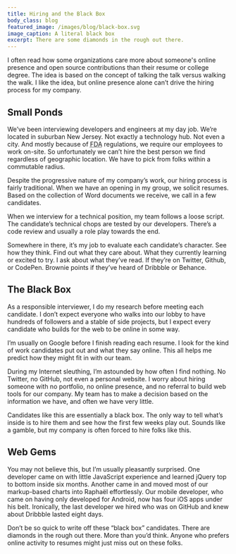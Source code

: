 ```yaml
---
title: Hiring and the Black Box
body_class: blog
featured_image: /images/blog/black-box.svg
image_caption: A literal black box
excerpt: There are some diamonds in the rough out there.
---
```


I often read how some organizations care more about someone's online presence and open source contributions than their resume or college degree. The idea is based on the concept of talking the talk versus walking the walk. I like the idea, but online presence alone can’t drive the hiring process for my company.

## Small Ponds
We’ve been interviewing developers and engineers at my day job. We’re located in suburban New Jersey. Not exactly a technology hub. Not even a city. And mostly because of <abbr title="U.S. Food and Drug Administration">FDA</abbr> regulations, we require our employees to work on-site. So unfortunately we can’t hire the best person we find regardless of geographic location. We have to pick from folks within a commutable radius.

Despite the progressive nature of my company’s work, our hiring process is fairly traditional. When we have an opening in my group, we solicit resumes. Based on the collection of Word documents we receive, we call in a few candidates.

When we interview for a technical position, my team follows a loose script. The candidate’s technical chops are tested by our developers. There’s a code review and usually a role play towards the end.

Somewhere in there, it’s my job to evaluate each candidate’s character. See how they think. Find out what they care about. What they currently learning or excited to try. I ask about what they’ve read. If they’re on Twitter, Github, or CodePen. Brownie points if they’ve heard of Dribbble or Behance.

## The Black Box
As a responsible interviewer, I do my research before meeting each candidate. I don’t expect everyone who walks into our lobby to have hundreds of followers and a stable of side projects, but I expect every candidate who builds for the web to be online in some way.

I’m usually on Google before I finish reading each resume. I look for the kind of work candidates put out and what they say online. This all helps me predict how they might fit in with our team.

During my Internet sleuthing, I’m astounded by how often I find nothing. No Twitter, no GitHub, not even a personal website. I worry about hiring someone with no portfolio, no online presence, and no referral to build web tools for our company. My team has to make a decision based on the information we have, and often we have very little.

Candidates like this are essentially a black box. The only way to tell what’s inside is to hire them and see how the first few weeks play out. Sounds like a gamble, but my company is often forced to hire folks like this.

## Web Gems
You may not believe this, but I’m usually pleasantly surprised. One developer came on with little JavaScript experience and learned jQuery top to bottom inside six months. Another came in and moved most of our markup-based charts into Raphaël effortlessly. Our mobile developer, who came on having only developed for Android, now has four iOS apps under his belt. Ironically, the last developer we hired who was on GitHub and knew about Dribbble lasted eight days.

Don’t be so quick to write off these “black box” candidates. There are diamonds in the rough out there. More than you’d think. Anyone who prefers online activity to resumes might just miss out on these folks.
